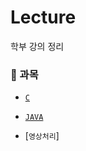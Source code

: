 # Lecture
학부 강의 정리

### 📝 과목
  - [`C`](https://github.com/kyeong-hyeok/Lecture/tree/main/C)

  - [`JAVA`](https://github.com/kyeong-hyeok/Lecture/tree/main/JAVA)
  
  - [`영상처리`]

<br>

